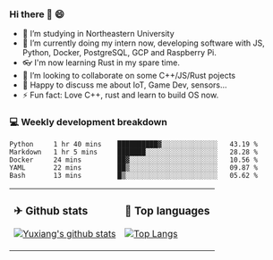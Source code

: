 ### Hi there 👋 😄

- 🔭 I’m studying in Northeastern University
- 🌱 I’m currently doing my intern now, developing software with JS, Python, Docker, PostgreSQL, GCP and Raspberry Pi.
- 👓 I'm now learning Rust in my spare time.
- 👯 I’m looking to collaborate on some C++/JS/Rust pojects
- 💬 Happy to discuss me about IoT, Game Dev, sensors...
- ⚡ Fun fact: Love C++, rust and learn to build OS now.



<table>
<tr>
<td valign="top" width="54%">

### ✈ Github stats

[![Yuxiang's github stats](https://github-readme-stats.vercel.app/api?username=Taowyoo&show_icons=true&line_height=21&show_icons=true&theme=tokyonight)](https://github.com/anuraghazra/github-readme-stats)

</td>

<td valign="top" width="46%">

### 📕 Top languages

[![Top Langs](https://github-readme-stats.vercel.app/api/top-langs/?username=Taowyoo&show_icons=true&layout=compact&theme=vue)](https://github.com/anuraghazra/github-readme-stats)

</td>
</tr>

### 💻 Weekly development breakdown

<!--START_SECTION:waka-->
```text
Python     1 hr 40 mins    ██████████▓░░░░░░░░░░░░░░   43.19 % 
Markdown   1 hr 5 mins     ███████░░░░░░░░░░░░░░░░░░   28.28 % 
Docker     24 mins         ██▓░░░░░░░░░░░░░░░░░░░░░░   10.56 % 
YAML       22 mins         ██▒░░░░░░░░░░░░░░░░░░░░░░   09.87 % 
Bash       13 mins         █▒░░░░░░░░░░░░░░░░░░░░░░░   05.62 % 
```
<!--END_SECTION:waka-->
